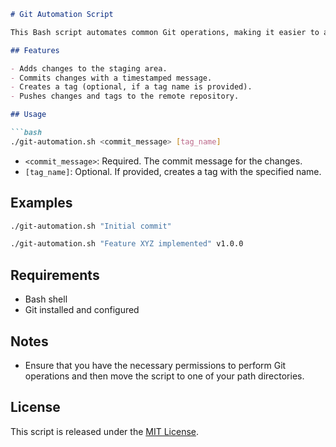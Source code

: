 ```markdown
# Git Automation Script

This Bash script automates common Git operations, making it easier to add changes, commit, tag, and push to a remote repository. It's designed to streamline the workflow and provide a convenient way to perform these tasks in a single script.

## Features

- Adds changes to the staging area.
- Commits changes with a timestamped message.
- Creates a tag (optional, if a tag name is provided).
- Pushes changes and tags to the remote repository.

## Usage

```bash
./git-automation.sh <commit_message> [tag_name]
```

- `<commit_message>`: Required. The commit message for the changes.
- `[tag_name]`: Optional. If provided, creates a tag with the specified name.

## Examples

```bash
./git-automation.sh "Initial commit"
```

```bash
./git-automation.sh "Feature XYZ implemented" v1.0.0
```

## Requirements

- Bash shell
- Git installed and configured

## Notes

- Ensure that you have the necessary permissions to perform Git operations and then move the script to one of your path directories.

## License

This script is released under the [MIT License](LICENSE).
